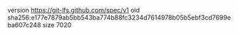 version https://git-lfs.github.com/spec/v1
oid sha256:e177e7879ab5bb543ba774b88fc3234d7614978b05b5ebf3cd7699eba607c248
size 7020
